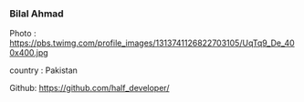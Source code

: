 ### Bilal Ahmad

Photo : https://pbs.twimg.com/profile_images/1313741126822703105/UqTq9_De_400x400.jpg

country : Pakistan

Github: https://github.com/half_developer/

